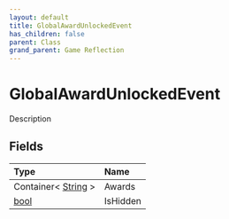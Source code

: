 ```yaml
---
layout: default
title: GlobalAwardUnlockedEvent
has_children: false
parent: Class
grand_parent: Game Reflection
---
```

# GlobalAwardUnlockedEvent
Description 

## Fields

| Type | Name |
|:----------|:--------------|
| Container< [String](/riftbreaker-wiki/docs/game-reflection/components/string/) > | Awards |
| [bool](/riftbreaker-wiki/docs/game-reflection/components/bool/) | IsHidden |

